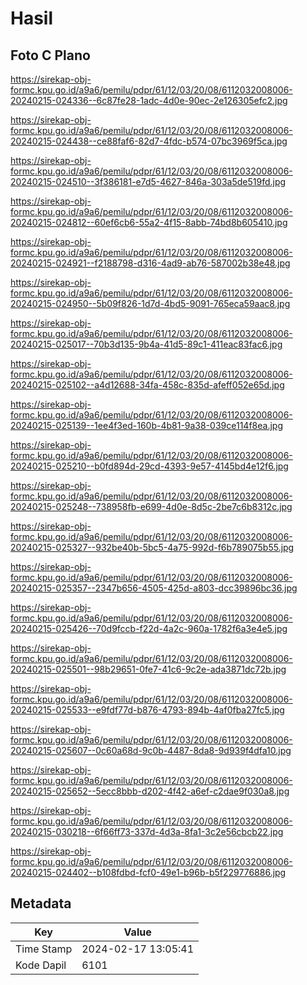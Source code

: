 # Hasil

## Foto C Plano

https://sirekap-obj-formc.kpu.go.id/a9a6/pemilu/pdpr/61/12/03/20/08/6112032008006-20240215-024336--6c87fe28-1adc-4d0e-90ec-2e126305efc2.jpg

https://sirekap-obj-formc.kpu.go.id/a9a6/pemilu/pdpr/61/12/03/20/08/6112032008006-20240215-024438--ce88faf6-82d7-4fdc-b574-07bc3969f5ca.jpg

https://sirekap-obj-formc.kpu.go.id/a9a6/pemilu/pdpr/61/12/03/20/08/6112032008006-20240215-024510--3f386181-e7d5-4627-846a-303a5de519fd.jpg

https://sirekap-obj-formc.kpu.go.id/a9a6/pemilu/pdpr/61/12/03/20/08/6112032008006-20240215-024812--60ef6cb6-55a2-4f15-8abb-74bd8b605410.jpg

https://sirekap-obj-formc.kpu.go.id/a9a6/pemilu/pdpr/61/12/03/20/08/6112032008006-20240215-024921--f2188798-d316-4ad9-ab76-587002b38e48.jpg

https://sirekap-obj-formc.kpu.go.id/a9a6/pemilu/pdpr/61/12/03/20/08/6112032008006-20240215-024950--5b09f826-1d7d-4bd5-9091-765eca59aac8.jpg

https://sirekap-obj-formc.kpu.go.id/a9a6/pemilu/pdpr/61/12/03/20/08/6112032008006-20240215-025017--70b3d135-9b4a-41d5-89c1-411eac83fac6.jpg

https://sirekap-obj-formc.kpu.go.id/a9a6/pemilu/pdpr/61/12/03/20/08/6112032008006-20240215-025102--a4d12688-34fa-458c-835d-afeff052e65d.jpg

https://sirekap-obj-formc.kpu.go.id/a9a6/pemilu/pdpr/61/12/03/20/08/6112032008006-20240215-025139--1ee4f3ed-160b-4b81-9a38-039ce114f8ea.jpg

https://sirekap-obj-formc.kpu.go.id/a9a6/pemilu/pdpr/61/12/03/20/08/6112032008006-20240215-025210--b0fd894d-29cd-4393-9e57-4145bd4e12f6.jpg

https://sirekap-obj-formc.kpu.go.id/a9a6/pemilu/pdpr/61/12/03/20/08/6112032008006-20240215-025248--738958fb-e699-4d0e-8d5c-2be7c6b8312c.jpg

https://sirekap-obj-formc.kpu.go.id/a9a6/pemilu/pdpr/61/12/03/20/08/6112032008006-20240215-025327--932be40b-5bc5-4a75-992d-f6b789075b55.jpg

https://sirekap-obj-formc.kpu.go.id/a9a6/pemilu/pdpr/61/12/03/20/08/6112032008006-20240215-025357--2347b656-4505-425d-a803-dcc39896bc36.jpg

https://sirekap-obj-formc.kpu.go.id/a9a6/pemilu/pdpr/61/12/03/20/08/6112032008006-20240215-025426--70d9fccb-f22d-4a2c-960a-1782f6a3e4e5.jpg

https://sirekap-obj-formc.kpu.go.id/a9a6/pemilu/pdpr/61/12/03/20/08/6112032008006-20240215-025501--98b29651-0fe7-41c6-9c2e-ada3871dc72b.jpg

https://sirekap-obj-formc.kpu.go.id/a9a6/pemilu/pdpr/61/12/03/20/08/6112032008006-20240215-025533--e9fdf77d-b876-4793-894b-4af0fba27fc5.jpg

https://sirekap-obj-formc.kpu.go.id/a9a6/pemilu/pdpr/61/12/03/20/08/6112032008006-20240215-025607--0c60a68d-9c0b-4487-8da8-9d939f4dfa10.jpg

https://sirekap-obj-formc.kpu.go.id/a9a6/pemilu/pdpr/61/12/03/20/08/6112032008006-20240215-025652--5ecc8bbb-d202-4f42-a6ef-c2dae9f030a8.jpg

https://sirekap-obj-formc.kpu.go.id/a9a6/pemilu/pdpr/61/12/03/20/08/6112032008006-20240215-030218--6f66ff73-337d-4d3a-8fa1-3c2e56cbcb22.jpg

https://sirekap-obj-formc.kpu.go.id/a9a6/pemilu/pdpr/61/12/03/20/08/6112032008006-20240215-024402--b108fdbd-fcf0-49e1-b96b-b5f229776886.jpg


## Metadata

| Key        | Value               |
| ---------- | ------------------- |
| Time Stamp | 2024-02-17 13:05:41 |
| Kode Dapil | 6101                |



